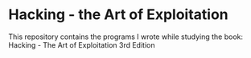 # Hacking - the Art of Exploitation

This repository contains the programs I wrote while studying the book: Hacking - The Art of Exploitation 3rd Edition
